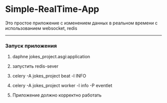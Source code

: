 # Simple-RealTime-App

Это простое приложение с изменением данных в реальном времени с использованием websocket, redis

_____
### Запуск приложения
1)	daphne jokes_project.asgi:application

2)	запустить redis-sever
3)	celery -A jokes_project beat -l INFO
4)	celery -A jokes_project worker -l info -P eventlet
5)	Приложение должно корректно работать
